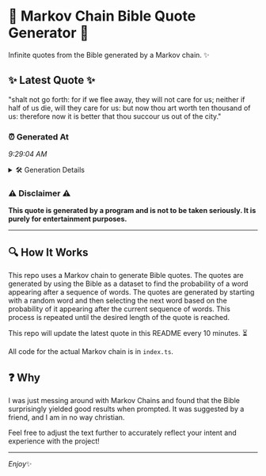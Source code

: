 # 📖 Markov Chain Bible Quote Generator 📖

Infinite quotes from the Bible generated by a Markov chain. ✨

## ✨ Latest Quote ✨
"shalt not go forth: for if we flee away, they will not care for us; neither if half of us die, will they care for us: but now thou art worth ten thousand of us: therefore now it is better that thou succour us out of the city."

### ⏰ Generated At
*9:29:04 AM*

<details>
    <summary>🛠️ Generation Details</summary>
    <p>
        <strong>🌱 Seed:</strong> shalt<br>
        <strong>🔄 Iterations:</strong> 47<br>
        <strong>📜 Context History:</strong><br>[ shalt ]: not<br>[ shalt, not ]: go<br>[ shalt, not, go ]: forth:<br>[ shalt, not, go, forth: ]: for<br>[ shalt, not, go, forth:, for ]: if<br>[ shalt, not, go, forth:, for, if ]: we<br>[ not, go, forth:, for, if, we ]: flee<br>[ go, forth:, for, if, we, flee ]: away,<br>[ forth:, for, if, we, flee, away, ]: they<br>[ for, if, we, flee, away,, they ]: will<br>[ if, we, flee, away,, they, will ]: not<br>[ we, flee, away,, they, will, not ]: care<br>[ flee, away,, they, will, not, care ]: for<br>[ away,, they, will, not, care, for ]: us;<br>[ they, will, not, care, for, us; ]: neither<br>[ will, not, care, for, us;, neither ]: if<br>[ not, care, for, us;, neither, if ]: half<br>[ care, for, us;, neither, if, half ]: of<br>[ for, us;, neither, if, half, of ]: us<br>[ us;, neither, if, half, of, us ]: die,<br>[ neither, if, half, of, us, die, ]: will<br>[ if, half, of, us, die,, will ]: they<br>[ half, of, us, die,, will, they ]: care<br>[ of, us, die,, will, they, care ]: for<br>[ us, die,, will, they, care, for ]: us:<br>[ die,, will, they, care, for, us: ]: but<br>[ will, they, care, for, us:, but ]: now<br>[ they, care, for, us:, but, now ]: thou<br>[ care, for, us:, but, now, thou ]: art<br>[ for, us:, but, now, thou, art ]: worth<br>[ us:, but, now, thou, art, worth ]: ten<br>[ but, now, thou, art, worth, ten ]: thousand<br>[ now, thou, art, worth, ten, thousand ]: of<br>[ thou, art, worth, ten, thousand, of ]: us:<br>[ art, worth, ten, thousand, of, us: ]: therefore<br>[ worth, ten, thousand, of, us:, therefore ]: now<br>[ ten, thousand, of, us:, therefore, now ]: it<br>[ thousand, of, us:, therefore, now, it ]: is<br>[ of, us:, therefore, now, it, is ]: better<br>[ us:, therefore, now, it, is, better ]: that<br>[ therefore, now, it, is, better, that ]: thou<br>[ now, it, is, better, that, thou ]: succour<br>[ it, is, better, that, thou, succour ]: us<br>[ is, better, that, thou, succour, us ]: out<br>[ better, that, thou, succour, us, out ]: of<br>[ that, thou, succour, us, out, of ]: the<br>[ thou, succour, us, out, of, the ]: city.<br>
    </p>
</details>

### ⚠️ Disclaimer ⚠️
**This quote is generated by a program and is not to be taken seriously. It is purely for entertainment purposes.**

---

## 🔍 How It Works

This repo uses a Markov chain to generate Bible quotes. The quotes are generated by using the Bible as a dataset to find the probability of a word appearing after a sequence of words. The quotes are generated by starting with a random word and then selecting the next word based on the probability of it appearing after the current sequence of words. This process is repeated until the desired length of the quote is reached.

This repo will update the latest quote in this README every 10 minutes. ⏳

All code for the actual Markov chain is in `index.ts`.

## ❓ Why

I was just messing around with Markov Chains and found that the Bible surprisingly yielded good results when prompted. 
It was suggested by a friend, and I am in no way christian.

Feel free to adjust the text further to accurately reflect your intent and experience with the project!

---

*Enjoy*✨
